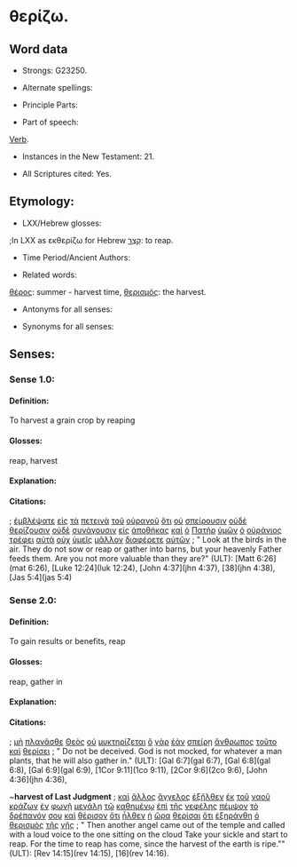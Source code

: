 # θερίζω.

<!-- Status: S2=NeedsFinalCheck -->
<!-- Lexica used for edits:  BDAG, FFM, LN, A-S -->

## Word data

* Strongs: G23250.


* Alternate spellings:

* Principle Parts: 

* Part of speech: 

[Verb](http://ugg.readthedocs.io/en/latest/verb.html). 

* Instances in the New Testament: 21.

* All Scriptures cited: Yes.

## Etymology:  

* LXX/Hebrew glosses: 

;In LXX as εκθερίζω for Hebrew [קָצַר](//en-uhal/H7114): to reap.

* Time Period/Ancient Authors: 

* Related words: 

[θέρος](../G23300/01.md): summer - harvest time,
[θερισμός](../G23260/01.md): the harvest.

* Antonyms for all senses:

* Synonyms for all senses: 

## Senses:

### Sense 1.0: 

#### Definition: 

To harvest a grain crop by reaping

#### Glosses: 

reap, harvest

#### Explanation: 

#### Citations: 

; [ἐμβλέψατε](../G16890/01.md) [εἰς](../G15190/01.md) [τὰ](../G35880/01.md) [πετεινὰ](../G40710/01.md) [τοῦ](../G35880/01.md) [οὐρανοῦ](../G37720/01.md) [ὅτι](../G37540/01.md) [οὐ](../G37560/01.md) [σπείρουσιν](../G46870/01.md) [οὐδὲ](../G37610/01.md) [θερίζουσιν](../G23250/01.md) [οὐδὲ](../G37610/01.md) [συνάγουσιν](../G48630/01.md) [εἰς](../G15190/01.md) [ἀποθήκας](../G05960/01.md) [καὶ](../G25320/01.md) [ὁ](../G35880/01.md) [Πατὴρ](../G39620/01.md) [ὑμῶν](../G47710/01.md) [ὁ](../G35880/01.md) [οὐράνιος](../G37700/01.md) [τρέφει](../G51420/01.md) [αὐτά](../G08460/01.md) [οὐχ](../G37560/01.md) [ὑμεῖς](../G47710/01.md) [μᾶλλον](../G31230/01.md) [διαφέρετε](../G13080/01.md) [αὐτῶν](../G08460/01.md)
; " Look at the birds in the air. They do not sow or reap or gather into barns, but your heavenly Father feeds them. Are you not more valuable than they are?" (ULT): 
[Matt 6:26](mat 6:26), [Luke 12:24](luk 12:24), [John 4:37](jhn 4:37), [38](jhn 4:38), [Jas 5:4](jas 5:4)

### Sense 2.0: 

#### Definition: 

To gain results or benefits, reap

#### Glosses: 

reap, gather in

#### Explanation:  

#### Citations: 

; [μὴ](../G33610/01.md) [πλανᾶσθε](../G41050/01.md) [Θεὸς](../G23160/01.md) [οὐ](../G37560/01.md) [μυκτηρίζεται](../G34560/01.md) [ὃ](../G37390/01.md) [γὰρ](../G10630/01.md) [ἐὰν](../G14370/01.md) [σπείρῃ](../G46870/01.md) [ἄνθρωπος](../G04440/01.md) [τοῦτο](../G37780/01.md) [καὶ](../G25320/01.md) [θερίσει](../G23250/01.md)
; " Do not be deceived. God is not mocked, for whatever a man plants, that he will also gather in." (ULT): 
[Gal 6:7](gal 6:7), [Gal 6:8](gal 6:8), [Gal 6:9](gal 6:9), [1Cor 9:11](1co 9:11), [2Cor 9:6](2co 9:6), 
[John 4:36](jhn 4:36),

~**harvest of Last Judgment** 
; [καὶ](../G25320/01.md) [ἄλλος](../G02430/01.md) [ἄγγελος](../G00320/01.md) [ἐξῆλθεν](../G18310/01.md) [ἐκ](../G15370/01.md) [τοῦ](../G35880/01.md) [ναοῦ](../G34850/01.md) [κράζων](../G28960/01.md) [ἐν](../G17220/01.md) [φωνῇ](../G54560/01.md) [μεγάλῃ](../G31730/01.md) [τῷ](../G35880/01.md) [καθημένῳ](../G25210/01.md) [ἐπὶ](../G19090/01.md) [τῆς](../G35880/01.md) [νεφέλης](../G35070/01.md) [πέμψον](../G39920/01.md) [τὸ](../G35880/01.md) [δρέπανόν](../G14070/01.md) [σου](../G47710/01.md) [καὶ](../G25320/01.md) [θέρισον](../G23250/01.md) [ὅτι](../G37540/01.md) [ἦλθεν](../G20640/01.md) [ἡ](../G35880/01.md) [ὥρα](../G56100/01.md) [θερίσαι](../G23250/01.md) [ὅτι](../G37540/01.md) [ἐξηράνθη](../G35830/01.md) [ὁ](../G35880/01.md) [θερισμὸς](../G23260/01.md) [τῆς](../G35880/01.md) [γῆς](../G10930/01.md)
; " Then another angel came out of the temple and called with a loud voice to the one sitting on the cloud Take your sickle and start to reap. For the time to reap has come, since the harvest of the earth is ripe."" (ULT): 
[Rev 14:15](rev 14:15), [16](rev 14:16).


